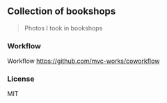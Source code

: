 
Collection of bookshops
----

> Photos I took in bookshops

### Workflow

Workflow https://github.com/mvc-works/coworkflow

### License

MIT
